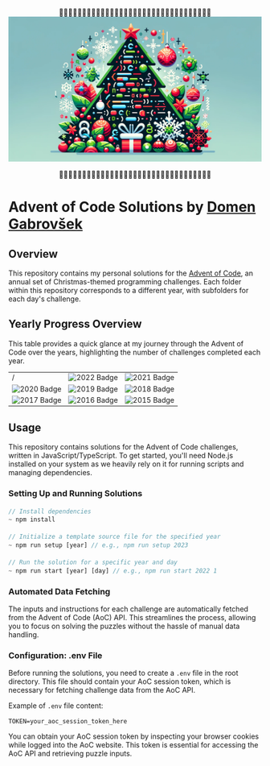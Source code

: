 <div align="center"> 

🎄🎁🎄🎁🎄🎁🎄🎁🎄🎁🎄🎁🎄🎁🎄🎁🎄🎁🎄🎁🎄🎁🎄🎁🎄🎁🎄🎁🎄🎁🎄🎁🎄
![logo](./img/aoc.png)

🎄🎁🎄🎁🎄🎁🎄🎁🎄🎁🎄🎁🎄🎁🎄🎁🎄🎁🎄🎁🎄🎁🎄🎁🎄🎁🎄🎁🎄🎁🎄🎁🎄
</div>

# Advent of Code Solutions by [Domen Gabrovšek](https://www.github.com/domengabrovsek)

## Overview

This repository contains my personal solutions for the [Advent of Code](https://adventofcode.com/), an annual set of Christmas-themed programming challenges. Each folder within this repository corresponds to a different year, with subfolders for each day's challenge.

## Yearly Progress Overview

This table provides a quick glance at my journey through the Advent of Code over the years, highlighting the number of challenges completed each year.

|                                                                   |                                                                   |                                                                   |
| ----------------------------------------------------------------- | ----------------------------------------------------------------- | ----------------------------------------------------------------- |
| /                                                                 | ![2022 Badge](https://img.shields.io/badge/2022%20⭐-30/50-blue)  | ![2021 Badge](https://img.shields.io/badge/2021%20⭐-30/50-green) |
| ![2020 Badge](https://img.shields.io/badge/2020%20⭐-27/50-red)   | ![2019 Badge](https://img.shields.io/badge/2019%20⭐-8/50-purple) | ![2018 Badge](https://img.shields.io/badge/2018%20⭐-2/50-brown)  |
| ![2017 Badge](https://img.shields.io/badge/2017%20⭐-0/50-orange) | ![2016 Badge](https://img.shields.io/badge/2016%20⭐-0/50-cyan)   | ![2015 Badge](https://img.shields.io/badge/2015%20⭐-0/50-yellow) |

## Usage

This repository contains solutions for the Advent of Code challenges, written in JavaScript/TypeScript. To get started, you'll need Node.js installed on your system as we heavily rely on it for running scripts and managing dependencies.

### Setting Up and Running Solutions

```js
// Install dependencies
~ npm install

// Initialize a template source file for the specified year
~ npm run setup [year] // e.g., npm run setup 2023

// Run the solution for a specific year and day
~ npm run start [year] [day] // e.g., npm run start 2022 1
```

### Automated Data Fetching

The inputs and instructions for each challenge are automatically fetched from the Advent of Code (AoC) API. This streamlines the process, allowing you to focus on solving the puzzles without the hassle of manual data handling.

### Configuration: .env File

Before running the solutions, you need to create a `.env` file in the root directory. This file should contain your AoC session token, which is necessary for fetching challenge data from the AoC API.

Example of `.env` file content:

```
TOKEN=your_aoc_session_token_here
```

You can obtain your AoC session token by inspecting your browser cookies while logged into the AoC website. This token is essential for accessing the AoC API and retrieving puzzle inputs.